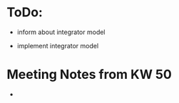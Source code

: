 # ToDo:

- inform about integrator model

- implement integrator model

# Meeting Notes from KW 50

- 


